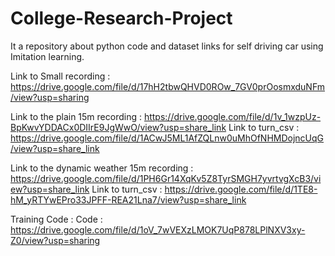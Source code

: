 # College-Research-Project
It a repository about python code and dataset links for self driving car using Imitation learning.

Link to Small recording : https://drive.google.com/file/d/17hH2tbwQHVD0ROw_7GV0prOosmxduNFm/view?usp=sharing


Link to the plain 15m recording : https://drive.google.com/file/d/1v_1wzpUz-BpKwvYDDACx0DIIrE9JgWwO/view?usp=share_link
Link to turn_csv : https://drive.google.com/file/d/1ACwJ5ML1AfZQLnw0uMhOfNHMDojncUqG/view?usp=share_link


Link to the dynamic weather 15m recording : https://drive.google.com/file/d/1PH6Gr14XqKv5Z8TyrSMGH7yvrtvgXcB3/view?usp=share_link
Link to turn_csv : https://drive.google.com/file/d/1TE8-hM_yRTYwEPro33JPFF-REA21Lna7/view?usp=share_link

Training Code : 
Code : https://drive.google.com/file/d/1oV_7wVEXzLMOK7UqP878LPlNXV3xy-Z0/view?usp=sharing
